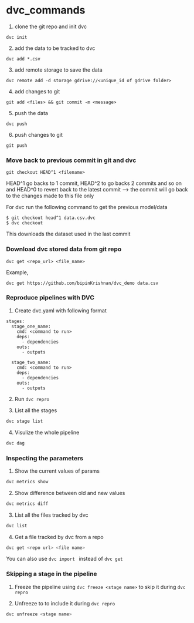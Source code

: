 # dvc_commands

1. clone the git repo and init dvc
```
dvc init
```
2. add the data to be tracked to dvc
```
dvc add *.csv
```
3. add remote storage to save the data
```
dvc remote add -d storage gdrive://<unique_id of gdrive folder>
```
4. add changes to git
```
git add <files> && git commit -m <message>
```
5. push the data
```
dvc push
```
6. push changes to git
```
git push
```

### Move back to previous commit in git and dvc
```
git checkout HEAD^1 <filename>
```
HEAD^1 go backs to 1 commit, HEAD^2 to go backs 2 commits and so on and HEAD^0 to revert back to the latest commit
<filename> --> the commit will go back to the changes made to this file only
  
For dvc run the following command to get the previous model/data
```
$ git checkout head^1 data.csv.dvc
$ dvc checkout
```

This downloads the dataset used in the last commit

### Download dvc stored data from git repo
```
dvc get <repo_url> <file_name>
```
Example,
```
dvc get https://github.com/bipinKrishnan/dvc_demo data.csv
```

### Reproduce pipelines with DVC
1. Create dvc.yaml with following format
```
stages:
  stage_one_name:
    cmd: <command to run>
    deps:
      - dependencies
    outs:
      - outputs

  stage_two_name:
    cmd: <command to run>
    deps:
      - dependencies
    outs:
      - outputs
```

2. Run ```dvc repro```

3. List all the stages

```bash
dvc stage list
```

4. Visulize the whole pipeline

```bash
dvc dag
```

### Inspecting the parameters
1. Show the current values of params

```bash 
dvc metrics show
```

2. Show difference between old and new values

```bash
dvc metrics diff
```

3. List all the files tracked by dvc

```bash
dvc list
```

4. Get a file tracked by dvc from a repo

```bash
dvc get <repo url> <file name>
```
You can also use ```dvc import ``` instead of ```dvc get```

### Skipping a stage in the pipeline

1. Freeze the pipeline using ```dvc freeze <stage name>```  to skip it during ```dvc repro```

2. Unfreeze to to include it during ```dvc repro```

```bash
dvc unfreeze <stage name>
``` 
